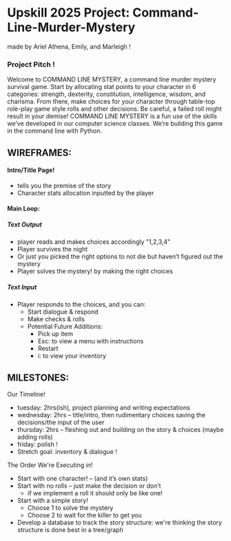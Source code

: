 # Upskill 2025 Project: Command-Line-Murder-Mystery
made by Ariel Athena, Emily, and Marleigh !
### Project Pitch !
Welcome to COMMAND LINE MYSTERY, a command line murder mystery survival game. Start by allocating stat points to your character in 6 categories: strength, dexterity, constitution, intelligence, wisdom, and charisma. From there, make choices for your character through table-top role-play game style rolls and other decisions. Be careful, a failed roll might result in your demise! COMMAND LINE MYSTERY is a fun use of the skills we’ve developed in our computer science classes. We’re building this game in the command line with Python. 

## WIREFRAMES:

#### Intro/Title Page! 
* tells you the premise of the story
* Character stats allocation inputted by the player
#### Main Loop:
##### Text Output
* player reads and makes choices accordingly "1,2,3,4"
* Player survives the night
* Or just you picked the right options to not die but haven’t figured out the mystery
* Player solves the mystery! by making the right choices
##### Text Input
* Player responds to the choices, and you can:
    * Start dialogue & respond
    * Make checks & rolls
    * Potential Future Additions:
       * Pick up item
       * Esc: to view a menu with instructions
       * Restart
       * i: to view your inventory

## MILESTONES:
Our Timeline!
* tuesday: 2hrs(ish), project planning and writing expectations
* wednesday: 2hrs – title/intro, then rudimentary choices saving the decisions/the input of the user
* thursday: 2hrs – fleshing out and building on the story & choices (maybe adding rolls)
* friday: polish !
* Stretch goal: inventory & dialogue !

The Order We're Executing in!
* Start with one character! – (and it’s own stats)
* Start with no rolls – just make the decision or don’t
    * if we implement a roll it should only be like one!
* Start with a simple story!
    * Choose 1 to solve the mystery
    * Choose 2 to wait for the killer to get you
* Develop a database to track the story structure: we're thinking the story structure is done best in a tree/graph



